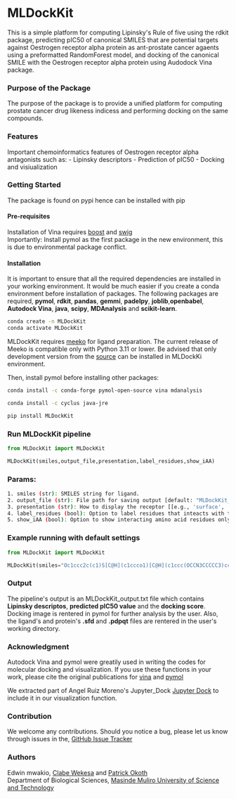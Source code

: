 # MLDockKit
This is a simple platform for computing Lipinsky's Rule of five using the rdkit package, predicting pIC50 of canonical SMILES that are potential targets against Oestrogen receptor alpha protein as ant-prostate cancer agaents using a preformatted RandomForest model, and docking of the canonical SMILE with the Oestrogen receptor alpha protein using Audodock Vina package. 
### Purpose of the Package
The purpose of the package is to provide a unified platform for computing prostate cancer drug likeness indicess and performing docking on the same compounds. 
### Features
Important chemoinformatics features of Oestrogen receptor alpha antagonists such as:
    - Lipinsky descriptors
    - Prediction of pIC50
    - Docking and visiualization 
### Getting Started
The package is found on pypi hence can be installed with pip
#### Pre-requisites
Installation of Vina requires [boost](https://www.boost.org/doc/libs/1_83_0/tools/build/doc/html/index.html#bbv2.installation) and [swig](https://www.swig.org/)  
Importantly: Install pymol as the first package in the new environment, this is due to environmental package conflict.
#### Installation
It is important to ensure that all the required dependencies are installed in your working environment. It would be much easier if you create a conda environment before installation of packages. The following packages are required, **pymol**, **rdkit**, **pandas**, **gemmi**, **padelpy**, **joblib**,**openbabel**, **Autodock Vina**, **java**, **scipy**, **MDAnalysis** and **scikit-learn**.
```bash
conda create -n MLDockKit
conda activate MLDockKit
```
MLDockKit requires [meeko](https://github.com/forlilab/Meeko) for ligand preparation. The current release of Meeko is compatible only with Python 3.11 or lower. Be advised that only development version from the [source](https://meeko.readthedocs.io/en/release-doc/installation.html#from-source) can be installed in MLDockKi environment.

Then, install pymol before installing other packages:
```bash
conda install -c conda-forge pymol-open-source vina mdanalysis 

conda install -c cyclus java-jre

pip install MLDockKit
```

### Run MLDockKit pipeline

```python
from MLDockKit import MLDockKit

MLDockKit(smiles,output_file,presentation,label_residues,show_iAA)
```

### Params:

```bash
1. smiles (str): SMILES string for ligand.
2. output_file (str): File path for saving output [default: "MLDockKit_results.txt"].
3. presentation (str): How to display the receptor [[e.g., 'surface', 'sticks', 'spheres', 'cartoon', etc.] default: 'cartoon')].
4. label_residues (bool): Option to label residues that inteacts with the ligand (default: True).
5. show_iAA (bool): Option to show interacting amino acid residues only (default: True).
```

### Example running with default settings

```python
from MLDockKit import MLDockKit

MLDockKit(smiles="Oc1ccc2c(c1)S[C@H](c1ccco1)[C@H](c1ccc(OCCN3CCCCC3)cc1)O2")
```

### Output
The pipeline's output is an MLDockKit_output.txt file which contains **Lipinsky descriptos**, **predicted pIC50 value** and the **docking score**. Docking image is rentered in pymol for further analysis by the user. Also, the ligand's and protein's **.sfd** and **.pdpqt** files are rentered in the user's working directory.

### Acknowledgment
Autodock Vina and pymol were greatily used in writing the codes for molecular docking and visualization. If you use these functions in your work, please cite the original publications for [vina](https://pubs.acs.org/doi/10.1021/acs.jcim.1c00203) and [pymol](https://citeseerx.ist.psu.edu/document?repid=rep1&type=pdf&doi=ab82608e9a44c17b60d7f908565fba628295dc72#page=44)

We extracted part of Angel Ruiz Moreno's Jupyter_Dock [Jupyter Dock](https://github.com/AngelRuizMoreno/Jupyter_Dock) to include it in our visualization function. 

### Contribution
We welcome any contributions. Should you notice a bug, please let us know through issues in the, [GitHub Issue Tracker](https://github.com/clabe-wekesa/MLDockKit/issues)

### Authors
Edwin mwakio, [Clabe Wekesa](https://www.ice.mpg.de/246268/group-members) and [Patrick Okoth](https://mmust.ac.ke/staffprofiles/index.php/dr-patrick-okoth)  
Department of Biological Sciences, [Masinde Muliro University of Science and Technology](https://www.mmust.ac.ke/)
 
